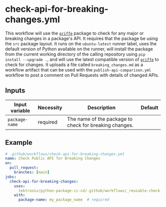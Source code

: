 # check-api-for-breaking-changes.yml

This workflow will use the [`griffe`](https://mkdocstrings.github.io/griffe/) package to check for
any major or breaking changes in a package's API. It requires that the package be using the
`src` package layout. It runs on the `ubuntu-latest` runner label, uses the
default version of Python available on the runner, will install the package from the current
working directory of the calling repository using `pip install --upgrade .`, and will use the latest
compatible version of [`griffe`](https://pypi.org/project/griffe/) to check for changes.
It uploads a file called `breaking_changes.md` as a workflow artifact that can be used with the
`publish-api-comparison.yml` workflow to post a comment on Pull Requests with details of changed APIs.

## Inputs

| Input variable | Necessity | Description                                            | Default |
| -------------- | --------- | ------------------------------------------------------ | ------- |
| `package-name` | required  | The name of the package to check for breaking changes. |         |

## Example

```yaml
# .github/workflows/check-api-for-breaking-changes.yml
name: Check Public API for Breaking Changes
on:
  pull_request:
    branches: [main]
jobs:
  check-api-for-breaking-changes:
    uses:
      tektronix/python-package-ci-cd/.github/workflows/_reusable-check-api-for-breaking-changes.yml@main  # it is recommended to use the latest release tag instead of `main`
    with:
      package-name: my_package_name  # required
```
